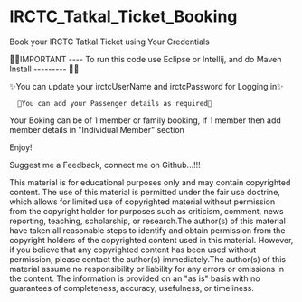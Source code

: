 # IRCTC_Tatkal_Ticket_Booking
Book your IRCTC Tatkal Ticket using Your Credentials

🎯🎯IMPORTANT ----  To run this code use Eclipse or Intellij, and do Maven Install --------- 🎯🎯

✨You can update your irctcUserName and irctcPassword for Logging in✨

      🚀You can add your Passenger details as required🚀
      
Your Boking can be of 1 member or family booking, If 1 member then add member details in "Individual Member" section

Enjoy!

Suggest me a Feedback, connect me on Github...!!!




This material is for educational purposes only and may contain copyrighted content. The use of this material is permitted under the fair use doctrine, which allows for limited use of copyrighted material without permission from the copyright holder for purposes such as criticism, comment, news reporting, teaching, scholarship, or research.The author(s) of this material have taken all reasonable steps to identify and obtain permission from the copyright holders of the copyrighted content used in this material. However, if you believe that any copyrighted content has been used without permission, please contact the author(s) immediately.The author(s) of this material assume no responsibility or liability for any errors or omissions in the content. The information is provided on an "as is" basis with no guarantees of completeness, accuracy, usefulness, or timeliness.
